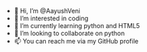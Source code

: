 - 👋 Hi, I’m @AayushVeni
- 👀 I’m interested in coding
- 🌱 I’m currently learning python and HTML5
- 💞️ I’m looking to collaborate on python
- 📫 You can reach me via my GitHub profile

<!---
AayushVeni/AayushVeni is a ✨ special ✨ repository because its `README.md` (this file) appears on your GitHub profile.
You can click the Preview link to take a look at your changes.
--->
